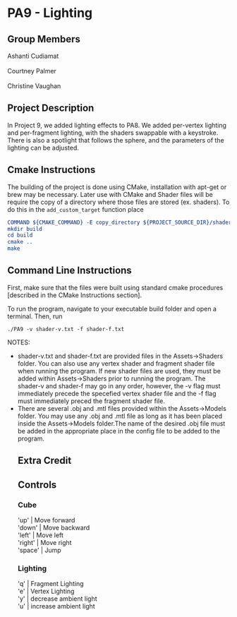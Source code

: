 # PA9 - Lighting
<!-- comment format for markdown-->
## Group Members
Ashanti Cudiamat<br/><br/>
Courtney Palmer<br/><br/>
Christine Vaughan

## Project Description
In Project 9, we added lighting effects to PA8. We added per-vertex lighting and per-fragment lighting, with the shaders swappable with a keystroke. There is also a spotlight that follows the sphere, and the parameters of the lighting can be adjusted.

## Cmake Instructions
The building of the project is done using CMake, installation with apt-get or brew may be necessary. Later use with CMake and Shader files will be require the copy of a directory where those files are stored (ex. shaders). To do this in the ```add_custom_target``` function place 
```cmake
COMMAND ${CMAKE_COMMAND} -E copy_directory ${PROJECT_SOURCE_DIR}/shaders/ ${CMAKE_CURRENT_BINARY_DIR}/shaders
mkdir build
cd build
cmake ..
make
```

## Command Line Instructions
First, make sure that the files were built using standard cmake procedures [described in the CMake Instructions section].

To run the program, navigate to your executable build folder and open a terminal. Then, run
```
./PA9 -v shader-v.txt -f shader-f.txt
```
NOTES: 
<ul>
<li>shader-v.txt and shader-f.txt are provided files in the Assets->Shaders folder. You can also use any vertex shader and fragment shader file when running the program. If new shader files are used, they must be added within Assets->Shaders prior to running the program. The shader-v and shader-f may go in any order, however, the -v flag must immediately precede the specefied vertex shader file and the -f flag must immediately preced the fragment shader file.</li>
<li>There are several .obj and .mtl files provided within the Assets->Models folder. You may use any .obj and .mtl file as long as it has been placed inside the Assets->Models folder.The name of the desired .obj file must be added in the appropriate place in the config file to be added to the program.</li>
<!--<li>There are several textures provided within the Assets->Textures folder. You may use any image file as long as it has been placed inside the Assets->Textures folder.The name of the desired texture must be added in the appropriate place in the config file to be added to the program.</li>
</ul>-->
<!--
A config file is stored in the PA8 folder. This file stores information about the various bodies, including textures, scale factors, orbit speed, and rotation speed.
-->

## Extra Credit

## Controls
### Cube
'up'      | Move forward<br/>
'down'    | Move backward<br/>
'left'    | Move left<br/>
'right'   | Move right<br/>
'space'   | Jump

### Lighting
'q'      | Fragment Lighting <br/>
'e'      | Vertex Lighting <br/>
'y'      | decrease ambient light <br/>
'u'      | increase ambient light<br/>

